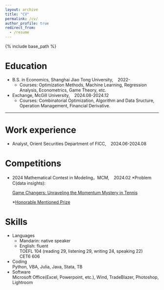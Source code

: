 ```yaml
---
layout: archive
title: "CV"
permalink: /cv/
author_profile: true
redirect_from:
  - /resume
---
```


{% include base_path %}

Education
======
* B.S. in Economics, Shanghai Jiao Tong University, &ensp; 2022-
  * Courses: Optimization Methods, Machine Learning, Regression Analysis, Econometrics, Game Theory, etc.
* Exchange, McGill University, &ensp; 2024.08-2024.12
  * Courses: Combinatorial Optimization, Algorithm and Data Sructure, Operation Management, Financial Derivative.

---

Work experience
======
* Analyst, Orient Securities Department of FICC, &ensp; 2024.06-2024.08

Competitions
======
* 2024 Mathematical Contest in Modeling，MCM, &ensp; 2024.02
  *Problem C(data insights):

  [Game Changers: Unraveling the Momentum Mystery in Tennis](http://Sheng-Cheng-2004.github.io/files/mcm_thesis.pdf)
  
  *[Honorable Mentioned Prize](http://Sheng-Cheng-2004.github.io/files/H_prize.pdf)

Skills
======
* Languages
  * Mandarin: native speaker
  * English: fluent <br>
    TOEFL 104 (reading 29, listening 29, writing 24, speaking 22)<br>
    CET6 606
* Coding  
  Python, VBA, Julia, Java, Stata, TB
* Software  
  Microsoft Office(Excel, Powerpoint, etc.), Wind, TradeBlazer, Photoshop, Lightroom



